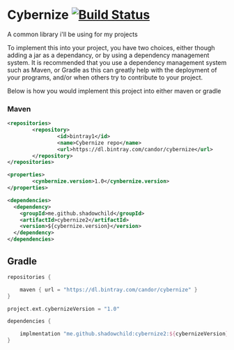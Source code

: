 # Cybernize [![Build Status](https://travis-ci.org/ShadowChild/Cybernize2.svg?branch=master)](https://travis-ci.org/ShadowChild/Cybernize2)
A common library i'll be using for my projects

To implement this into your project, you have two choices, either though adding a jar as a dependancy, or by using a dependency management system. It is recommended that you use a dependency management system such as Maven, or Gradle as this can greatly help with the deployment of your programs, and/or when others try to contribute to your project.

Below is how you would implement this project into either maven or gradle

### Maven
```xml
<repositories>
        <repository>
                <id>bintray1</id>
                <name>Cybernize repo</name>
                <url>https://dl.bintray.com/candor/cybernize</url>
        </repository>
</repositories>

<properties>
        <cynbernize.version>1.0</cynbernize.version>
</properties>

<dependencies>
  <dependency>
    <groupId>me.github.shadowchild</groupId>
    <artifactId>cybernize2</artifactId>
    <version>${cybernize.version}</version>
  </dependency>
</dependencies>
```

## Gradle
```groovy
repositories {

    maven { url = "https://dl.bintray.com/candor/cybernize" }
}

project.ext.cybernizeVersion = "1.0"

dependencies {

    implmentation "me.github.shadowchild:cybernize2:${cybernizeVersion}"
}
```
